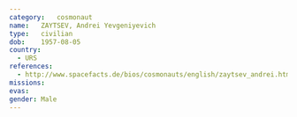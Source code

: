 ```yaml
---
category:	cosmonaut
name:	ZAYTSEV, Andrei Yevgeniyevich 
type:	civilian
dob:	1957-08-05
country:
  - URS
references:
  - http://www.spacefacts.de/bios/cosmonauts/english/zaytsev_andrei.htm
missions:
evas:
gender:	Male
---
```

